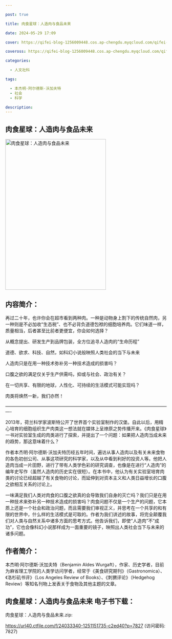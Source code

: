 ```yaml
---

post: true

title: 肉食星球：人造肉与食品未来

date: 2024-05-29 17:09

cover: https://qifei-blog-1256009448.cos.ap-chengdu.myqcloud.com/qifei-blog/6544f5a2c458853aefbdcffb.jpg

coveross: https://qifei-blog-1256009448.cos.ap-chengdu.myqcloud.com/qifei-blog/6544f5a2c458853aefbdcffb.jpg

categories:

  - 人文社科

tags:

  - 本杰明·阿尔德斯·沃加夫特
  - 社会
  - 科学

description:
---
```


## 肉食星球：人造肉与食品未来
<img alt="肉食星球：人造肉与食品未来 " class="aligncenter loaded" data-was-processed="true" decoding="async" fetchpriority="high" height="471" src="https://qifei-blog-1256009448.cos.ap-chengdu.myqcloud.com/qifei-blog/6544f5a2c458853aefbdcffb.jpg " style="cursor: zoom-in;" width="314"/>

## 内容简介：

再过二十年，也许你会在超市看到两种肉。一种是动物身上割下的传统自然肉，另一种则是不必加收“生态税”、也不必背负道德包袱的细胞培养肉。它们味道一样，质量相当，后者甚至比前者更便宜，你会如何选择？

从概念提出、研发生产到品牌包装，全方位追寻人造肉的“生命历程”

道德、欲求、科技、自然，如科幻小说般映照人类社会的当下与未来

人造肉只是在用一种技术弥补另一种技术造成的损害吗？

口腹之欲的满足仅关乎生产供需吗，抑或与社会、政治有关？

在一切共享、有限的地球，人性化、可持续的生活模式可能实现吗？

肉类将焕然一新，我们亦然！

—————————————————————————————————————-

2013年，荷兰科学家波斯特公开了世界首个实验室制作的汉堡。自此以后，用精心培育的细胞组织生产肉类这一想法就在媒体上呈燎原之势传播开来。《肉食星球》一书对实验室生成的肉类进行了探索，并提出了一个问题：如果把人造肉当成未来的趋势，那这意味着什么？

作者本杰明·阿尔德斯·沃加夫特历经五年时间，遍访从事人造肉以及有关未来食物的各色初创公司、从事这项研究的科学家，以及从中看到利好的投资人等。他把人造肉当成一片田野，进行了带有人类学色彩的研究调查，也像是在进行“人造肉”的编年史写作（虽然人造肉的历史实在很短）。在本书中，他认为有关实验室培育肉类的讨论已经超越了有关食物的讨论，而延伸到对资本主义和人类日益增长的口腹之欲相互关系的讨论上。

一味满足我们人类对肉食的口腹之欲真的会导致我们自身的灭亡吗？我们只是在用一种技术来弥补另一种技术造成的损害吗？肉食问题不仅是一个生产的问题，它本质上还是一个社会和政治问题，而且需要我们审视正义，并思考在一个共享的和有限的世界中，什么样的生活模式是可取的。作者为我们讲述的故事，将完全颠覆我们对人类与自然关系中诸多方面的思考方式。他告诉我们，即使“人造肉”不“成功”，它也会像科幻小说那样成为一面重要的镜子，映照出人类社会当下与未来的诸多问题。

## 作者简介：

本杰明·阿尔德斯·沃加夫特（Benjamin Aldes Wurgaft），作家、历史学者，目前为麻省理工学院的人类学访问学者，经常于《美食研究期刊》（Gastronomica）、《洛杉矶书评》（Los Angeles Review of Books）、《刺猬评论》（Hedgehog Review）等知名刊物上发表关于食物及其他主题的文章。

## 肉食星球：人造肉与食品未来 电子书下载：

肉食星球：人造肉与食品未来.zip: 

https://url40.ctfile.com/f/24033340-1251151735-c2ed40?p=7827 (访问密码: 7827)
